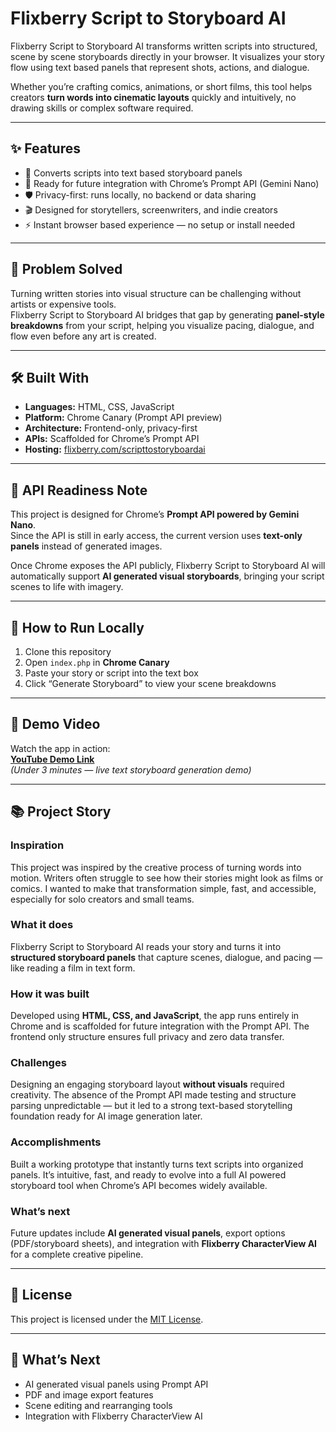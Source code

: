 # Flixberry Script to Storyboard AI  

Flixberry Script to Storyboard AI transforms written scripts into structured, scene by scene storyboards directly in your browser. It visualizes your story flow using text based panels that represent shots, actions, and dialogue.  

Whether you’re crafting comics, animations, or short films, this tool helps creators **turn words into cinematic layouts** quickly and intuitively, no drawing skills or complex software required.  

---

## ✨ Features  

- 🧾 Converts scripts into text based storyboard panels  
- 🧠 Ready for future integration with Chrome’s Prompt API (Gemini Nano)  
- 🛡️ Privacy-first: runs locally, no backend or data sharing  
- 🎬 Designed for storytellers, screenwriters, and indie creators  
- ⚡ Instant browser based experience — no setup or install needed  

---

## 🧩 Problem Solved  

Turning written stories into visual structure can be challenging without artists or expensive tools.  
Flixberry Script to Storyboard AI bridges that gap by generating **panel-style breakdowns** from your script, helping you visualize pacing, dialogue, and flow even before any art is created.  

---

## 🛠️ Built With  

- **Languages:** HTML, CSS, JavaScript  
- **Platform:** Chrome Canary (Prompt API preview)  
- **Architecture:** Frontend-only, privacy-first  
- **APIs:** Scaffolded for Chrome’s Prompt API  
- **Hosting:** [flixberry.com/scripttostoryboardai](https://www.flixberry.com/scripttostoryboardai)  

---

## 🧠 API Readiness Note  

This project is designed for Chrome’s **Prompt API powered by Gemini Nano**.  
Since the API is still in early access, the current version uses **text-only panels** instead of generated images.  

Once Chrome exposes the API publicly, Flixberry Script to Storyboard AI will automatically support **AI generated visual storyboards**, bringing your script scenes to life with imagery.  

---

## 🚀 How to Run Locally  

1. Clone this repository  
2. Open `index.php` in **Chrome Canary**  
3. Paste your story or script into the text box  
4. Click “Generate Storyboard” to view your scene breakdowns  

---

## 🎥 Demo Video  

Watch the app in action:  
**[YouTube Demo Link](https://your-demo-link-here.com)**  
*(Under 3 minutes — live text storyboard generation demo)*  

---

## 📚 Project Story  

### Inspiration  
This project was inspired by the creative process of turning words into motion. Writers often struggle to see how their stories might look as films or comics. I wanted to make that transformation simple, fast, and accessible, especially for solo creators and small teams.  

### What it does  
Flixberry Script to Storyboard AI reads your story and turns it into **structured storyboard panels** that capture scenes, dialogue, and pacing — like reading a film in text form.  

### How it was built  
Developed using **HTML, CSS, and JavaScript**, the app runs entirely in Chrome and is scaffolded for future integration with the Prompt API. The frontend only structure ensures full privacy and zero data transfer.  

### Challenges  
Designing an engaging storyboard layout **without visuals** required creativity. The absence of the Prompt API made testing and structure parsing unpredictable — but it led to a strong text-based storytelling foundation ready for AI image generation later.  

### Accomplishments  
Built a working prototype that instantly turns text scripts into organized panels. It’s intuitive, fast, and ready to evolve into a full AI powered storyboard tool when Chrome’s API becomes widely available.  

### What’s next  
Future updates include **AI generated visual panels**, export options (PDF/storyboard sheets), and integration with **Flixberry CharacterView AI** for a complete creative pipeline.  

---

## 📄 License  

This project is licensed under the [MIT License](LICENSE).  

---

## 🔮 What’s Next  

- AI generated visual panels using Prompt API  
- PDF and image export features  
- Scene editing and rearranging tools  
- Integration with Flixberry CharacterView AI  
